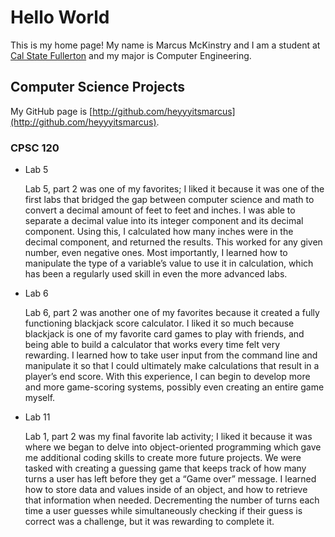 # Hello World

This is my home page! My name is Marcus McKinstry and I am a student at [Cal State Fullerton](http://www.fullerton.edu/) and my major is Computer Engineering.

## Computer Science Projects

My GitHub page is [http://github.com/heyyyitsmarcus](http://github.com/heyyyitsmarcus).

### CPSC 120

* Lab 5

    Lab 5, part 2 was one of my favorites; I liked it because it was one of the first labs that bridged the gap between computer science and math to convert a decimal amount of feet to feet and inches. I was able to separate a decimal value into its integer component and its decimal component. Using this, I calculated how many inches were in the decimal component, and returned the results. This worked for any given number, even negative ones. Most importantly, I learned how to manipulate the type of a variable’s value to use it in calculation, which has been a regularly used skill in even the more advanced labs.

* Lab 6

    Lab 6, part 2 was another one of my favorites because it created a fully functioning blackjack score calculator. I liked it so much because blackjack is one of my favorite card games to play with friends, and being able to build a calculator that works every time felt very rewarding. I learned how to take user input from the command line and manipulate it so that I could ultimately make calculations that result in a player’s end score. With this experience, I can begin to develop more and more game-scoring systems, possibly even creating an entire game myself.

* Lab 11

    Lab 1, part 2 was my final favorite lab activity; I liked it because it was where we began to delve into object-oriented programming which gave me additional coding skills to create more future projects. We were tasked with creating a guessing game that keeps track of how many turns a user has left before they get a “Game over” message. I learned how to store data and values inside of an object, and how to retrieve that information when needed. Decrementing the number of turns each time a user guesses while simultaneously checking if their guess is correct was a challenge, but it was rewarding to complete it.

